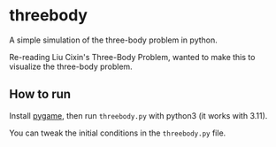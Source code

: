 # threebody

A simple simulation of the three-body problem in python.

Re-reading Liu Cixin's Three-Body Problem, wanted to make this to visualize the three-body problem.

## How to run

Install [pygame](https://pypi.org/project/pygame/), then run `threebody.py` with python3 (it works with 3.11).

You can tweak the initial conditions in the `threebody.py` file.
